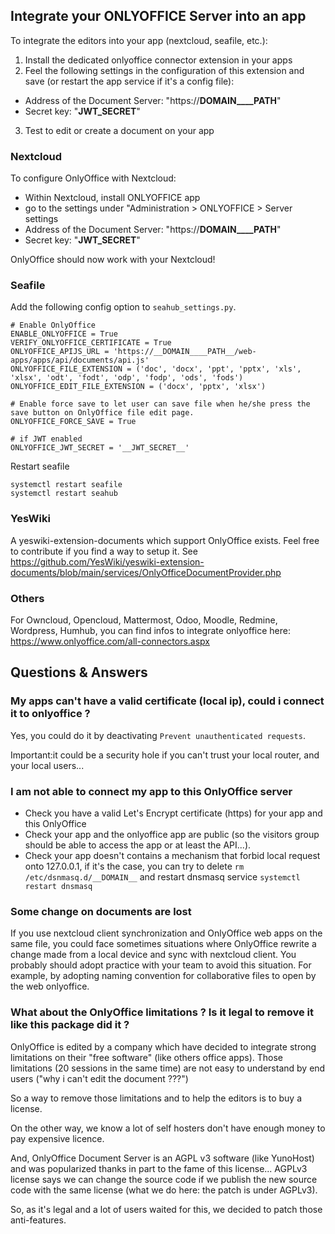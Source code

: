 ## Integrate your ONLYOFFICE Server into an app

To integrate the editors into your app (nextcloud, seafile, etc.):
1. Install the dedicated onlyoffice connector extension in your apps
2. Feel the following settings in the configuration of this extension and save (or restart the app service if it's a config file):
  - Address of the Document Server: "https://__DOMAIN____PATH__"
  - Secret key: "__JWT_SECRET__"
3. Test to edit or create a document on your app

### Nextcloud
To configure OnlyOffice with Nextcloud:

- Within Nextcloud, install ONLYOFFICE app
- go to the settings under "Administration > ONLYOFFICE > Server settings
- Address of the Document Server: "https://__DOMAIN____PATH__"
- Secret key: "__JWT_SECRET__"

OnlyOffice should now work with your Nextcloud!

### Seafile
Add the following config option to `seahub_settings.py`.
```
# Enable OnlyOffice
ENABLE_ONLYOFFICE = True
VERIFY_ONLYOFFICE_CERTIFICATE = True
ONLYOFFICE_APIJS_URL = 'https://__DOMAIN____PATH__/web-apps/apps/api/documents/api.js'
ONLYOFFICE_FILE_EXTENSION = ('doc', 'docx', 'ppt', 'pptx', 'xls', 'xlsx', 'odt', 'fodt', 'odp', 'fodp', 'ods', 'fods')
ONLYOFFICE_EDIT_FILE_EXTENSION = ('docx', 'pptx', 'xlsx')

# Enable force save to let user can save file when he/she press the save button on OnlyOffice file edit page.
ONLYOFFICE_FORCE_SAVE = True

# if JWT enabled
ONLYOFFICE_JWT_SECRET = '__JWT_SECRET__'
```

Restart seafile
```
systemctl restart seafile
systemctl restart seahub
```

### YesWiki
A yeswiki-extension-documents which support OnlyOffice exists.
Feel free to contribute if you find a way to setup it.
See https://github.com/YesWiki/yeswiki-extension-documents/blob/main/services/OnlyOfficeDocumentProvider.php

### Others

For Owncloud, Opencloud, Mattermost, Odoo, Moodle, Redmine, Wordpress, Humhub, you can find infos to integrate onlyoffice here: https://www.onlyoffice.com/all-connectors.aspx


## Questions & Answers
### My apps can't have a valid certificate (local ip), could i connect it to onlyoffice ?
Yes, you could do it by deactivating `Prevent unauthenticated requests`. 

Important:it could be a security hole if you can't trust your local router, and your local users...

### I am not able to connect my app to this OnlyOffice server
 - Check you have a valid Let's Encrypt certificate (https) for your app and this OnlyOffice
 - Check your app and the onlyoffice app are public (so the visitors group should be able to access the app or at least the API...).
 - Check your app doesn't contains a mechanism that forbid local request onto 127.0.0.1, if it's the case, you can try to delete `rm /etc/dsnmasq.d/__DOMAIN__` and restart dnsmasq service `systemctl restart dnsmasq`

### Some change on documents are lost
If you use nextcloud client synchronization and OnlyOffice web apps on the same file, you could face sometimes situations where OnlyOffice rewrite a change made from a local device and sync with nextcloud client. You probably should adopt practice with your team to avoid this situation. For example, by adopting naming convention for collaborative files to open by the web onlyoffice.

### What about the OnlyOffice limitations ? Is it legal to remove it like this package did it ?
OnlyOffice is edited by a company which have decided to integrate strong limitations on their "free software" (like others office apps). Those limitations (20 sessions in the same time) are not easy to understand by end users ("why i can't edit the document ???")

So a way to remove those limitations and to help the editors is to buy a license.

On the other way, we know a lot of self hosters don't have enough money to pay expensive licence.

And, OnlyOffice Document Server is an AGPL v3 software (like YunoHost) and was popularized thanks in part to the fame of this license... AGPLv3 license says we can change the source code if we publish the new source code with the same license (what we do here: the patch is under AGPLv3). 

So, as it's legal and a lot of users waited for this, we decided to patch those anti-features.
